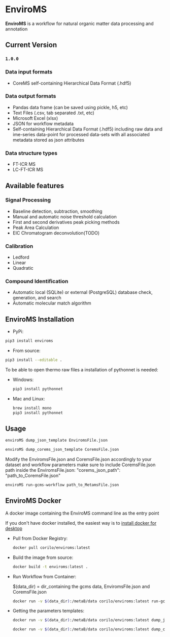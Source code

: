 # EnviroMS

**EnviroMS** is a workflow for natural organic matter data processing and annotation

## Current Version

### `1.0.0`

### Data input formats

- CoreMS self-containing Hierarchical Data Format (.hdf5)

### Data output formats

- Pandas data frame (can be saved using pickle, h5, etc)
- Text Files (.csv, tab separated .txt, etc)
- Microsoft Excel (xlsx)
- JSON for workflow metadata
- Self-containing Hierarchical Data Format (.hdf5) including raw data and ime-series data-point for processed data-sets with all associated metadata stored as json attributes

### Data structure types

- FT-ICR MS
- LC-FT-ICR MS

## Available features

### Signal Processing

- Baseline detection, subtraction, smoothing 
- Manual and automatic noise threshold calculation
- First and second derivatives peak picking methods
- Peak Area Calculation
- EIC Chromatogram deconvolution(TODO)

### Calibration

- Ledford
- Linear
- Quadratic

### Compound Identification

- Automatic local (SQLite) or external (PostgreSQL) database check, generation, and search
- Automatic molecular match algorithm

## EnviroMS Installation

- PyPi:     
```bash
pip3 install enviroms
```

- From source:
 ```bash
pip3 install --editable .
```

To be able to open thermo raw files a installation of pythonnet is needed:
- Windows: 
    ```bash
    pip3 install pythonnet
    ```

- Mac and Linux:
    ```bash
    brew install mono
    pip3 install pythonnet   
    ```

## Usage

```bash
enviroMS dump_json_template EnviromsFile.json
```
```bash
enviroMS dump_corems_json_template CoremsFile.json
```

 Modify the EnviromsFile.json and CoremsFile.json accordingly to your dataset and workflow parameters
make sure to include CoremsFile.json path inside the EnviromsFile.json: "corems_json_path": "path_to_CoremsFile.json" 

```bash
enviroMS run-gcms-workflow path_to_MetamsFile.json
```

## EnviroMS Docker 

A docker image containing the EnviroMS command line as the entry point

If you don't have docker installed, the easiest way is to [install docker for desktop](https://hub.docker.com/?overlay=onboarding)

- Pull from Docker Registry:

    ```bash
    docker pull corilo/enviroms:latest
    
    ```

- Build the image from source:

    ```bash
    docker build -t enviroms:latest .
    ```
- Run Workflow from Container:

    $(data_dir) = dir_containing the gcms data, EnviromsFile.json and CoremsFile.json
    
    ```bash
    docker run -v $(data_dir):/metaB/data corilo/enviroms:latest run-gcms-workflow /metaB/data/EnviromsFile.json    
    ```

- Getting the parameters templates:
    
    ```bash
    docker run -v $(data_dir):/metaB/data corilo/enviroms:latest dump_json_template /metaB/data/EnviromsFile.json    
    ```
    
    ```bash
    docker run -v $(data_dir):/metaB/data corilo/enviroms:latest dump_corems_json_template /metaB/data/CoremsFile.json
    ```
    